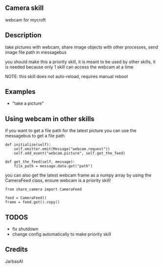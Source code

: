 ## Camera skill
webcam for mycroft

## Description
take pictures with webcam, share image objects with other processes, send image file path in messagebus

you should make this a priority skill, it is meant to be used by other skills, it is needed because only 1 skill can access the webcam at a time

NOTE: this skill does not auto-reload, requires manual reboot

## Examples
* "take a picture"


## Using webcam in other skills

if you want to get a file path for the latest picture you can use the
messagebus to get a file path


    def initialize(self):
        self.emitter.emit(Message("webcam.request"))
        self.add_event("webcam.picture", self.get_the_feed)

    def get_the_feed(self, message):
        file_path = message.data.get("path")


you can also get the latest webcam frame as a numpy array by using the
CameraFeed class, ensure webcam is a priority skill!

    from share_camera import CameraFeed

    feed = CameraFeed()
    frame = feed.get().copy()

## TODOS

- fix shutdown
- change config automatically to make priority skill

## Credits
JarbasAI